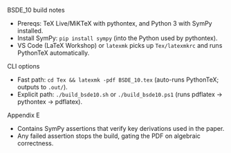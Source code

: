 BSDE_10 build notes

- Prereqs: TeX Live/MiKTeX with pythontex, and Python 3 with SymPy installed.
- Install SymPy: `pip install sympy` (into the Python used by pythontex).
- VS Code (LaTeX Workshop) or `latexmk` picks up `Tex/latexmkrc` and runs PythonTeX automatically.

CLI options

- Fast path: `cd Tex && latexmk -pdf BSDE_10.tex` (auto-runs PythonTeX; outputs to `.out/`).
- Explicit path: `./build_bsde10.sh` or `./build_bsde10.ps1` (runs pdflatex → pythontex → pdflatex).

Appendix E

- Contains SymPy assertions that verify key derivations used in the paper.
- Any failed assertion stops the build, gating the PDF on algebraic correctness.

